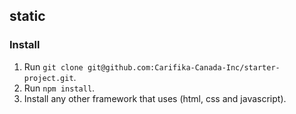 ## static

### Install
1. Run `git clone git@github.com:Carifika-Canada-Inc/starter-project.git`.
2. Run `npm install`.
3. Install any other framework that uses (html, css and javascript).
